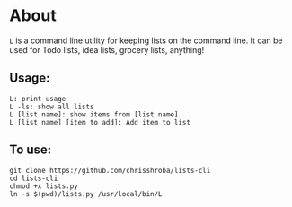 About
=====
`L` is a command line utility for keeping lists on the command line. It can
be used for Todo lists, idea lists, grocery lists, anything! 

Usage:
------
```
L: print usage
L -ls: show all lists
L [list name]: show items from [list name]
L [list name] [item to add]: Add item to list
```

To use:
-------
```
git clone https://github.com/chrisshroba/lists-cli
cd lists-cli
chmod +x lists.py
ln -s $(pwd)/lists.py /usr/local/bin/L
```

